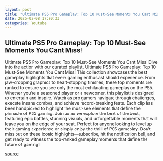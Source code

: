 ```yaml
---
layout: post
title: "Ultimate PS5 Pro Gameplay: Top 10 Must-See Moments You Cant Miss!"
date: 2025-02-08 17:20:33
categories: Youtube
---
```


## Ultimate PS5 Pro Gameplay: Top 10 Must-See Moments You Cant Miss!

Ultimate PS5 Pro Gameplay: Top 10 Must-See Moments You Cant Miss!
Dive into the action with our curated playlist, Ultimate PS5 Pro Gameplay: Top 10 Must-See Moments You Cant Miss! This collection showcases the best gameplay highlights that every gaming enthusiast should experience. From jaw-dropping graphics to heart-stopping finishes, these top moments are ranked to ensure you see only the most exhilarating gameplay on the PS5.
Whether you’re a seasoned player or a newcomer, this playlist is designed to entertain and inspire. Watch as pro gamers navigate through challenges, execute insane combos, and achieve record-breaking feats. Each clip has been handpicked to highlight the must-see elements that define the pinnacle of PS5 gaming.
Join us as we explore the best of the best, featuring epic battles, stunning visuals, and unforgettable moments that will leave you on the edge of your seat. Perfect for anyone looking to level up their gaming experience or simply enjoy the thrill of PS5 gameplay.
Don’t miss out on these iconic highlights—subscribe, hit the notification bell, and get ready to witness the top-ranked gameplay moments that define the future of gaming!

[source](https://www.youtube.com/playlist?list=PLvoTaGGq106C1flML3oZ-RJWV-zVDN9fT)